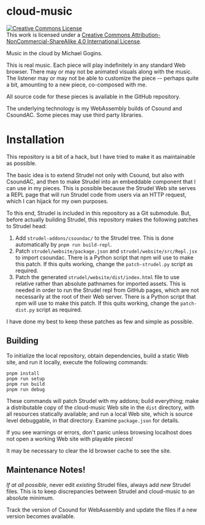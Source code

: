 # cloud-music

<a rel="license" href="http://creativecommons.org/licenses/by-nc-sa/4.0/"><img alt="Creative Commons License" 
style="border-width:0" src="https://i.creativecommons.org/l/by-nc-sa/4.0/88x31.png" />
</a><br />This work is licensed under a 
<a rel="license" href="http://creativecommons.org/licenses/by-nc-sa/4.0/">
Creative Commons Attribution-NonCommercial-ShareAlike 4.0 International License</a>.

Music in the cloud by Michael Gogins. 

This is real music. Each piece will play indefinitely in any standard Web 
browser. There may or may not be animated visuals along with the music. The 
listener may or may not be able to customize the piece -- perhaps quite a bit, 
amounting to a new piece, co-composed with me.

All source code for these pieces is available in the GitHub repository.

The underlying technology is my WebAssembly builds of Csound and CsoundAC. 
Some pieces may use third party libraries.

# Installation

This repository is a bit of a hack, but I have tried to make it as maintainable 
as possible.

The basic idea is to extend Strudel not only with Csound, but also with 
CsoundAC, and then to make Strudel into an embeddable component that I can use 
in my pieces. This is possible because the Strudel Web site serves a REPL page 
that will run Strudel code from users via an HTTP request, which I can hijack 
for my own purposes.

To this end, Strudel is included in this repository as a Git submodule. But, 
before actually building Strudel, this repository makes the following patches 
to Strudel head:

 1. Add `strudel-addons/csoundac/` to the Strudel tree. This is done 
    automatically by `pnpm run build-repl`.
 2. Patch `strudel/website/package.json` and `strudel/website/src/Repl.jsx` to 
    import csoundac. There is a Python script that npm will use to make this 
    patch. If this quits working, change the `patch-strudel.py` script as 
    required.
 3. Patch the generated `strudel/website/dist/index.html` file to use relative 
    rather than absolute pathnames for imported assets. This is needed in 
    order to run the Strudel repl from GitHub pages, which are not necessarily 
    at the root of their Web server. There is a Python script that npm will use 
    to make this patch. If this quits working, change the `patch-dist.py` 
    script as required.
    
I have done my best to keep these patches as few and simple as possible.

## Building

To initialize the local repository, obtain dependencies, build a static Web 
site, and run it locally, execute the following commands:

```
pnpm install
pnpm run setup
pnpm run build
pnpm run debug
```
These commands will patch Strudel with my addons; build everything; make a 
distributable copy of the cloud-music Web site in the `dist` directory, with 
all resources statically available; and run a local Web site, which is source 
level debuggable, in that directory. Examine `package.json` for details. 

If you see warnings or errors, don't panic unless browsing localhost does not 
open a working Web site with playable pieces! 

It may be necessary to clear the ld browser cache to see the site.

## Maintenance Notes!

_If at all possible_, never edit _existing_ Strudel files, always add _new_ 
Strudel files. This is to keep discrepancies between Strudel and cloud-music 
to an absolute minimum.

Track the version of Csound for WebAssembly and update the files if a new 
version becomes available.




